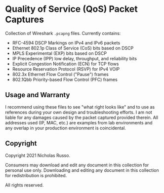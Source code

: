 # Quality of Service (QoS) Packet Captures
Collection of Wireshark `.pcapng` files. Currently contains:
  - RFC-4594 DSCP Markings on IPv4 and IPv6 packets
  - Ethernet 802.1p Class of Service (CoS) bits based on DSCP
  - MPLS Experimental (EXP) bits based on DSCP
  - IP Precedence (IPP) low delay, throughput, and reliability bits
  - Explicit Congestion Notification (ECN) for TCP flows
  - Resource Reservation Protocol (RSVP) for IPv4 VOIP
  - 802.3x Ethernet Flow Control ("Pause") frames
  - 802.1Qbb Priority-based Flow Control (PFC) frames

## Usage and Warranty
I recommend using these files to see "what right looks like" and to use
as references during your own design and troubleshooting efforts. I am
not liable for any damages caused by the packet captured provided therein.
All addresses used (IP, MAC, etc.) are examples from lab environments
and any overlap in your production environment is coincidental.

## Copyright
Copyright 2021 Nicholas Russo.

Consumers may download and edit any document in this collection for personal
use only. Downloading and editing any document in this collection for
redistribution is prohibited.

All rights reserved.